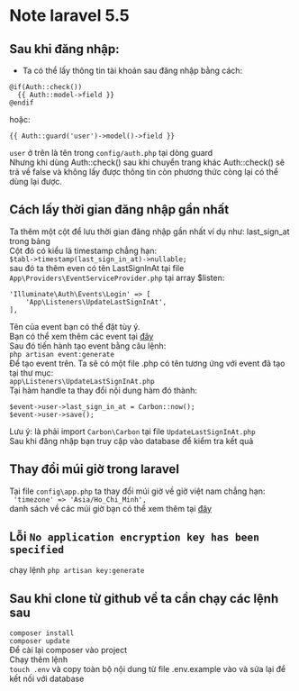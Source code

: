 
# Note laravel 5.5

## Sau khi đăng nhập:
* Ta có thể lấy thông tin tài khoản sau đăng nhập bằng cách:  
```
@if(Auth::check())
  {{ Auth::model->field }}
@endif
```  
hoặc:  
```
{{ Auth::guard('user')->model()->field }}
```  
`user` ở trên là tên trong `config/auth.php` tại dòng guard  
Nhưng khi dùng Auth::check() sau khi chuyển trang khác Auth::check() sẽ trả về false và không lấy được thông tin còn phương thức còng lại có thể dùng lại được.  
## Cách lấy thời gian đăng nhập gần nhất 

Ta thêm một cột để lưu thời gian đăng nhập gần nhất ví dụ như: last_sign_at trong bảng  
Cột đó có kiểu là timestamp chẳng hạn:  
`$tabl->timestamp(last_sign_in_at)->nullable;`  
sau đó ta thêm even có tên LastSignInAt tại file `App\Providers\EventServiceProvider.php` tại array $listen:  
```
'Illuminate\Auth\Events\Login' => [
 	'App\Listeners\UpdateLastSignInAt',
],
```  
Tên của event bạn có thể đặt tùy ý.  
Bạn có thể xem thêm các event tại [đây](https://laravel.com/docs/5.5/events#registering-events-and-listeners)  
Sau đó tiến hành tạo event bằng câu lệnh:  
`php artisan event:generate`  
Để tạo event trên. Ta sẽ có một file .php có tên tương ứng với event đã tạo tại thư mục:  
`app\Listeners\UpdateLastSignInAt.php`  
Tại hàm handle ta thay đổi nội dung hàm đó thành:
```
$event->user->last_sign_in_at = Carbon::now();
$event->user->save();
```  
Lưu ý: là phải import `Carbon\Carbon` tại file `UpdateLastSignInAt.php`  
Sau khi đăng nhập bạn truy cập vào database để kiểm tra kết quả  

## Thay đổi múi giờ trong laravel
Tại file `config\app.php` ta thay đổi múi giờ về giờ việt nam chẳng hạn:  
` 'timezone' => 'Asia/Ho_Chi_Minh',`  
danh sách về các múi giờ bạn có thể xem thêm tại [đây](http://php.net/manual/en/timezones.php)  
## Lỗi `No application encryption key has been specified`
chạy lệnh `php artisan key:generate`  
## Sau khi clone từ github về ta cần chạy các lệnh sau
`composer install`  
`composer update`  
Để cài lại composer vào project  
Chạy thêm lệnh  
`touch .env` và copy toàn bộ nội dung từ file .env.example vào và sửa lại để kết nối với database
